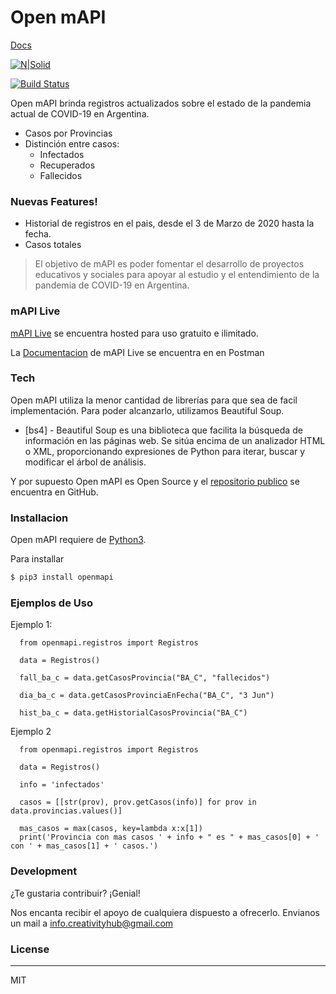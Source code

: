 # Open mAPI

[Docs](https://www.mapi.live/openmapi/docs)

[![N|Solid](https://www.mapi.live/static/poweredby.png)](https://www.mapi.live)

[![Build Status](https://travis-ci.org/joemccann/dillinger.svg?branch=master)](https://github.com/IgnacioPardo/Open-mAPI)

Open mAPI brinda registros actualizados sobre el estado de la pandemia actual de COVID-19 en Argentina.

  - Casos por Provincias
  - Distinción entre casos:
    - Infectados
    - Recuperados
    - Fallecidos

### Nuevas Features!

  - Historial de registros en el pais, desde el 3 de Marzo de 2020 hasta la fecha.
  - Casos totales

> El objetivo de mAPI es poder fomentar el 
> desarrollo de proyectos educativos y sociales
> para apoyar al estudio y el entendimiento
> de la pandemia de COVID-19 en Argentina.

### mAPI Live
[mAPI Live] se encuentra hosted para uso gratuito e ilimitado.

La [Documentacion] de mAPI Live se encuentra en en Postman

### Tech

Open mAPI utiliza la menor cantidad de librerías para que sea de facil implementación. Para poder alcanzarlo, utilizamos Beautiful Soup.

* [bs4] - Beautiful Soup es una biblioteca que facilita la búsqueda de información en las páginas web. Se sitúa encima de un analizador HTML o XML, proporcionando expresiones de Python para iterar, buscar y modificar el árbol de análisis.

Y por supuesto Open mAPI es Open Source y el [repositorio publico][dill] se encuentra en GitHub.

### Installacion

Open mAPI requiere de  [Python3](https://www.python.org/).

Para installar 

```sh
$ pip3 install openmapi
```

### Ejemplos de Uso
Ejemplo 1:

```
  from openmapi.registros import Registros

  data = Registros()

  fall_ba_c = data.getCasosProvincia("BA_C", "fallecidos")

  dia_ba_c = data.getCasosProvinciaEnFecha("BA_C", "3 Jun")

  hist_ba_c = data.getHistorialCasosProvincia("BA_C")
```
Ejemplo 2

```
  from openmapi.registros import Registros

  data = Registros()

  info = 'infectados'

  casos = [[str(prov), prov.getCasos(info)] for prov in data.provincias.values()]

  mas_casos = max(casos, key=lambda x:x[1])
  print('Provincia con mas casos ' + info + " es " + mas_casos[0] + ' con ' + mas_casos[1] + ' casos.')
```

### Development

¿Te gustaria contribuir? ¡Genial!

Nos encanta recibir el apoyo de cualquiera dispuesto a ofrecerlo.
Envianos un mail a
info.creativityhub@gmail.com

### License
----

MIT


   [dill]: <https://github.com/IgnacioPardo/Open-mAPI/>
   [git-repo-url]: <https://github.com/IgnacioPardo/Open-mAPI.git>
   [markdown-it]: <https://github.com/markdown-it/markdown-it>
   [mAPI Live]: <https://www.mapi.live/api>
   [Documentacion]: <https://documenter.getpostman.com/view/4501185/T1DsAbwg?version=latestw>
